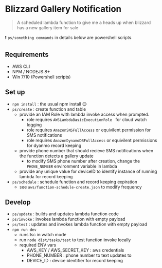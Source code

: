 # Blizzard Gallery Notification
>A scheduled lambda function to give me a heads up when blizzard has a new gallery item for sale

 :heavy_exclamation_mark: `ps/something commands` in details below are powershell scripts
 
## Requirements
* AWS CLI
* NPM / NODEJS 8+
* Win 7/10 (Powershell scripts)
## Set up
* `npm install` : the usual npm install 😉
* `ps/create` : create function and table
  * provide an IAM Role with lambda invoke access when prompted.
    * role requires `AWSLambdaBasicExecutionRole ` for cloud watch logging
    * role requires `AmazonSNSFullAccess` or equivilent permission for SMS notifications
    * role requires `AmazonDynamoDBFullAccess` or equivilent permissions for dyanmo record keeping
  * provide phone number that should recieve SMS notifications when the function detects a gallery update
    * to modify SMS phone number after creation, change the  `PHONE_NUMBER` environment variable in lambda
  * provide any unique value for deviceID to identify instance of running lambda for record keeping
* `ps/schedule` : schedule function and record keeping expiration
  * see `aws/function-schedule-create.json` to modify frequency

## Develop
* `ps/update` : builds and updates lambda function code
* `ps/invoke` : invokes lambda function with empty payload
* `ps/test` : updates and invokes lambda function with empty payload
* `npm run dev`
  * runs tsc in watch mode
  * run `node dist/tasks/test` to test function invoke locally
  * required ENV vars
    * AWS_KEY / AWS_SECRET_KEY : aws credentials
    * PHONE_NUMBER : phone number to text updates to
    * DEVICE_ID : device identifier for record keeping

